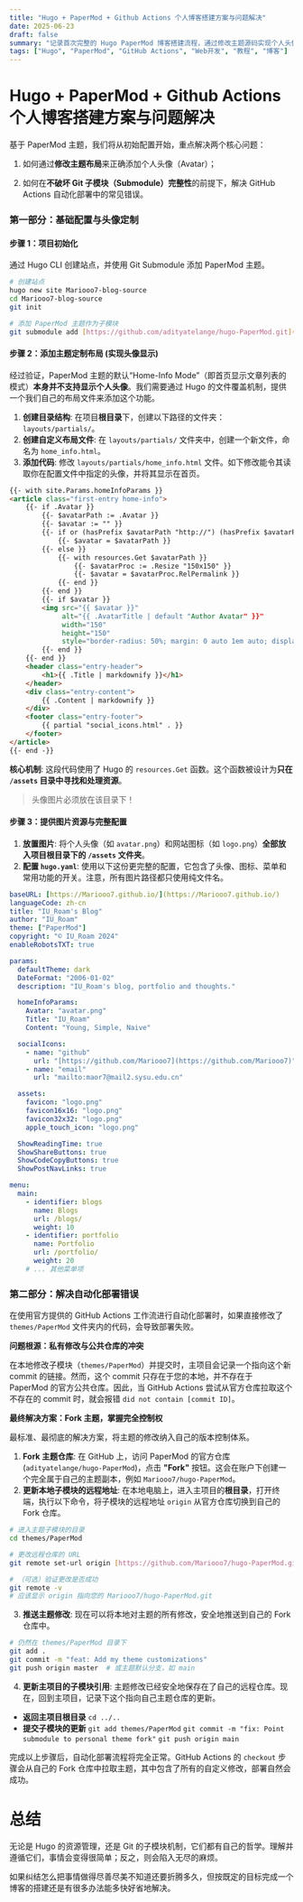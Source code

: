 ```yaml
---
title: "Hugo + PaperMod + Github Actions 个人博客搭建方案与问题解决"
date: 2025-06-23
draft: false
summary: "记录首次完整的 Hugo PaperMod 博客搭建流程，通过修改主题源码实现个人头像图片显示，并解决了 GitHub Actions 自动化部署中 Git Submodule 的核心错误。"
tags: ["Hugo", "PaperMod", "GitHub Actions", "Web开发", "教程", "博客"]
---
```


# Hugo + PaperMod + Github Actions 个人博客搭建方案与问题解决

基于 PaperMod 主题，我们将从初始配置开始，重点解决两个核心问题：

1. 如何通过**修改主题布局**来正确添加个人头像（Avatar）；

2. 如何在**不破坏 Git 子模块（Submodule）完整性**的前提下，解决 GitHub Actions 自动化部署中的常见错误。

### 第一部分：基础配置与头像定制

#### 步骤 1：项目初始化

通过 Hugo CLI 创建站点，并使用 Git Submodule 添加 PaperMod 主题。

```bash
# 创建站点
hugo new site Mariooo7-blog-source
cd Mariooo7-blog-source
git init

# 添加 PaperMod 主题作为子模块
git submodule add [https://github.com/adityatelange/hugo-PaperMod.git](https://github.com/adityatelange/hugo-PaperMod.git) themes/PaperMod
```

#### 步骤 2：添加主题定制布局 (实现头像显示)

经过验证，PaperMod 主题的默认“Home-Info Mode”（即首页显示文章列表的模式）**本身并不支持显示个人头像**。我们需要通过 Hugo 的文件覆盖机制，提供一个我们自己的布局文件来添加这个功能。

1. **创建目录结构**: 在项目**根目录**下，创建以下路径的文件夹：`layouts/partials/`。
2. **创建自定义布局文件**: 在 `layouts/partials/` 文件夹中，创建一个新文件，命名为 `home_info.html`。
3. **添加代码**: 修改 `layouts/partials/home_info.html` 文件。如下修改能令其读取你在配置文件中指定的头像，并将其显示在首页。

```html
{{- with site.Params.homeInfoParams }}
<article class="first-entry home-info">
    {{- if .Avatar }}
        {{- $avatarPath := .Avatar }}
        {{- $avatar := "" }}
        {{- if or (hasPrefix $avatarPath "http://") (hasPrefix $avatarPath "https://") }}
            {{- $avatar = $avatarPath }}
        {{- else }}
            {{- with resources.Get $avatarPath }}
                {{- $avatarProc := .Resize "150x150" }}
                {{- $avatar = $avatarProc.RelPermalink }}
            {{- end }}
        {{- end }}
        {{- if $avatar }}
        <img src="{{ $avatar }}"
             alt="{{ .AvatarTitle | default "Author Avatar" }}"
             width="150"
             height="150"
             style="border-radius: 50%; margin: 0 auto 1em auto; display: block;">
        {{- end }}
    {{- end }}
    <header class="entry-header">
        <h1>{{ .Title | markdownify }}</h1>
    </header>
    <div class="entry-content">
        {{ .Content | markdownify }}
    </div>
    <footer class="entry-footer">
        {{ partial "social_icons.html" . }}
    </footer>
</article>
{{- end -}}
```

**核心机制**: 这段代码使用了 Hugo 的 `resources.Get` 函数。这个函数被设计为**只在 `/assets` 目录中寻找和处理资源**。

> 头像图片必须放在该目录下！

#### 步骤 3：提供图片资源与完整配置

1. **放置图片**: 将个人头像（如 `avatar.png`）和网站图标（如 `logo.png`）**全部放入项目根目录下的 `/assets` 文件夹**。
2. **配置 `hugo.yaml`**: 使用以下这份更完整的配置，它包含了头像、图标、菜单和常用功能的开关。注意，所有图片路径都只使用纯文件名。

`````yaml
baseURL: [https://Mariooo7.github.io/](https://Mariooo7.github.io/)
languageCode: zh-cn
title: "IU_Roam's Blog"
author: "IU_Roam"
theme: ["PaperMod"]
copyright: "© IU_Roam 2024"
enableRobotsTXT: true

params:
  defaultTheme: dark
  DateFormat: "2006-01-02"
  description: "IU_Roam's blog, portfolio and thoughts."

  homeInfoParams:
    Avatar: "avatar.png"
    Title: "IU_Roam"
    Content: "Young, Simple, Naive"

  socialIcons:
    - name: "github"
      url: "[https://github.com/Mariooo7](https://github.com/Mariooo7)"
    - name: "email"
      url: "mailto:maor7@mail2.sysu.edu.cn"

  assets:
    favicon: "logo.png"
    favicon16x16: "logo.png"
    favicon32x32: "logo.png"
    apple_touch_icon: "logo.png"

  ShowReadingTime: true
  ShowShareButtons: true
  ShowCodeCopyButtons: true
  ShowPostNavLinks: true

menu:
  main:
    - identifier: blogs
      name: Blogs
      url: /blogs/
      weight: 10
    - identifier: portfolio
      name: Portfolio
      url: /portfolio/
      weight: 20
    # ... 其他菜单项
`````

### 第二部分：解决自动化部署错误

在使用官方提供的 GitHub Actions 工作流进行自动化部署时，如果直接修改了 `themes/PaperMod` 文件夹内的代码，会导致部署失败。

**问题根源：私有修改与公共仓库的冲突**

在本地修改子模块（`themes/PaperMod`）并提交时，主项目会记录一个指向这个新 commit 的链接。然而，这个 commit 只存在于您的本地，并不存在于 PaperMod 的官方公共仓库。因此，当 GitHub Actions 尝试从官方仓库拉取这个不存在的 commit 时，就会报错 `did not contain [commit ID]`。

**最终解决方案：Fork 主题，掌握完全控制权**

最标准、最彻底的解决方案，将主题的修改纳入自己的版本控制体系。

1. **Fork 主题仓库**: 在 GitHub 上，访问 PaperMod 的官方仓库 (`adityatelange/hugo-PaperMod`)，点击 **"Fork"** 按钮。这会在账户下创建一个完全属于自己的主题副本，例如 `Mariooo7/hugo-PaperMod`。
2. **更新本地子模块的远程地址**: 在本地电脑上，进入主项目的**根目录**，打开终端，执行以下命令，将子模块的远程地址 `origin` 从官方仓库切换到自己的 Fork 仓库。

````bash
# 进入主题子模块的目录
cd themes/PaperMod

# 更改远程仓库的 URL
git remote set-url origin [https://github.com/Mariooo7/hugo-PaperMod.git](https://github.com/Mariooo7/hugo-PaperMod.git)

# （可选）验证更改是否成功
git remote -v
# 应该显示 origin 指向您的 Mariooo7/hugo-PaperMod.git
````

3. **推送主题修改**: 现在可以将本地对主题的所有修改，安全地推送到自己的 Fork 仓库中。

```bash
# 仍然在 themes/PaperMod 目录下
git add .
git commit -m "feat: Add my theme customizations"
git push origin master  # 或主题默认分支，如 main
```

4. **更新主项目的子模块引用**: 主题修改已经安全地保存在了自己的远程仓库。现在，回到主项目，记录下这个指向自己主题仓库的更新。

- **返回主项目根目录** `cd ../..`
- **提交子模块的更新** `git add themes/PaperMod` `git commit -m "fix: Point submodule to personal theme fork"` `git push origin main`

完成以上步骤后，自动化部署流程将完全正常。GitHub Actions 的 `checkout` 步骤会从自己的 Fork 仓库中拉取主题，其中包含了所有的自定义修改，部署自然会成功。



# 总结

无论是 Hugo 的资源管理，还是 Git 的子模块机制，它们都有自己的哲学。理解并遵循它们，事情会变得很简单；反之，则会陷入无尽的麻烦。

如果纠结怎么把事情做得尽善尽美不知道还要折腾多久，但按既定的目标完成一个博客的搭建还是有很多办法能多快好省地解决。
